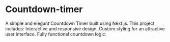 # Countdown-timer
A simple and elegant Countdown Timer built using Next.js. This project includes:  Interactive and responsive design. Custom styling for an attractive user interface. Fully functional countdown logic.
